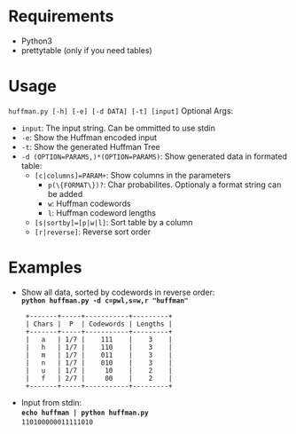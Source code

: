 # Requirements
- Python3
- prettytable (only if you need tables)

# Usage
`huffman.py [-h] [-e] [-d DATA] [-t] [input]`
Optional Args:
- `input`: The input string. Can be ommitted to use stdin
- `-e`: Show the Huffman encoded input
- `-t`: Show the generated Huffman Tree
- `-d (OPTION=PARAMS,)*(OPTION=PARAMS)`: Show generated data in formated table:
  - `[c|columns]=PARAM+`: Show columns in the parameters
    - `p(\{FORMAT\})?`: Char probabilites. Optionaly a format string can be added
    - `w`: Huffman codewords
    - `l`: Huffman codeword lengths
  - `[s|sortby]=[p|w|l]`: Sort table by a column
  - `[r|reverse]`: Reverse sort order
  
 # Examples
 - Show all data, sorted by codewords in reverse order:<br>
   __`python huffman.py -d c=pwl,s=w,r "huffman"`__
   ```
    +-------+-----+-----------+---------+
    | Chars |  P  | Codewords | Lengths |
    +-------+-----+-----------+---------+
    |   a   | 1/7 |    111    |    3    |
    |   h   | 1/7 |    110    |    3    |
    |   m   | 1/7 |    011    |    3    |
    |   n   | 1/7 |    010    |    3    |
    |   u   | 1/7 |     10    |    2    |
    |   f   | 2/7 |     00    |    2    |
    +-------+-----+-----------+---------+
   ````
- Input from stdin:<br>
  __`echo huffman | python huffman.py`__<br>
  `110100000011111010`
